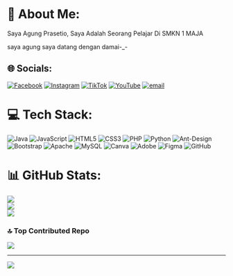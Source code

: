 # 💫 About Me:
Saya Agung Prasetio, Saya Adalah Seorang Pelajar Di SMKN 1 MAJA<br>

saya agung saya datang dengan damai-_-


## 🌐 Socials:
[![Facebook](https://img.shields.io/badge/Facebook-%231877F2.svg?logo=Facebook&logoColor=white)](https://facebook.com/AgungEun-Soo) [![Instagram](https://img.shields.io/badge/Instagram-%23E4405F.svg?logo=Instagram&logoColor=white)](https://instagram.com/agungphysf) [![TikTok](https://img.shields.io/badge/TikTok-%23000000.svg?logo=TikTok&logoColor=white)](https://tiktok.com/@xo.eunsoo) [![YouTube](https://img.shields.io/badge/YouTube-%23FF0000.svg?logo=YouTube&logoColor=white)](https://youtube.com/@AgungKagenou) [![email](https://img.shields.io/badge/Email-D14836?logo=gmail&logoColor=white)](mailto:prasetioagung170@gmail.com) 

# 💻 Tech Stack:
![Java](https://img.shields.io/badge/java-%23ED8B00.svg?style=for-the-badge&logo=openjdk&logoColor=white) ![JavaScript](https://img.shields.io/badge/javascript-%23323330.svg?style=for-the-badge&logo=javascript&logoColor=%23F7DF1E) ![HTML5](https://img.shields.io/badge/html5-%23E34F26.svg?style=for-the-badge&logo=html5&logoColor=white) ![CSS3](https://img.shields.io/badge/css3-%231572B6.svg?style=for-the-badge&logo=css3&logoColor=white) ![PHP](https://img.shields.io/badge/php-%23777BB4.svg?style=for-the-badge&logo=php&logoColor=white) ![Python](https://img.shields.io/badge/python-3670A0?style=for-the-badge&logo=python&logoColor=ffdd54) ![Ant-Design](https://img.shields.io/badge/-AntDesign-%230170FE?style=for-the-badge&logo=ant-design&logoColor=white) ![Bootstrap](https://img.shields.io/badge/bootstrap-%238511FA.svg?style=for-the-badge&logo=bootstrap&logoColor=white) ![Apache](https://img.shields.io/badge/apache-%23D42029.svg?style=for-the-badge&logo=apache&logoColor=white) ![MySQL](https://img.shields.io/badge/mysql-4479A1.svg?style=for-the-badge&logo=mysql&logoColor=white) ![Canva](https://img.shields.io/badge/Canva-%2300C4CC.svg?style=for-the-badge&logo=Canva&logoColor=white) ![Adobe](https://img.shields.io/badge/adobe-%23FF0000.svg?style=for-the-badge&logo=adobe&logoColor=white) ![Figma](https://img.shields.io/badge/figma-%23F24E1E.svg?style=for-the-badge&logo=figma&logoColor=white) ![GitHub](https://img.shields.io/badge/github-%23121011.svg?style=for-the-badge&logo=github&logoColor=white)
# 📊 GitHub Stats:
![](https://github-readme-stats.vercel.app/api?username=agung-chel&theme=dark&hide_border=false&include_all_commits=false&count_private=false)<br/>
![](https://nirzak-streak-stats.vercel.app/?user=agung-chel&theme=dark&hide_border=false)<br/>
![](https://github-readme-stats.vercel.app/api/top-langs/?username=agung-chel&theme=dark&hide_border=false&include_all_commits=false&count_private=false&layout=compact)

### 🔝 Top Contributed Repo
![](https://github-contributor-stats.vercel.app/api?username=agung-chel&limit=5&theme=dark&combine_all_yearly_contributions=true)

---
[![](https://visitcount.itsvg.in/api?id=agung-chel&icon=0&color=0)](https://visitcount.itsvg.in)

<!-- Proudly created with GPRM ( https://gprm.itsvg.in ) -->
